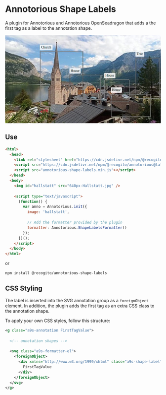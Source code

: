 # Annotorious Shape Labels

A plugin for Annotorious and Annotorious OpenSeadragon that adds a the first tag as a label
to the  annotation shape.

![Example screenshot](screenshot.jpg)

## Use

```html
<html>
  <head>
    <link rel="stylesheet" href="https://cdn.jsdelivr.net/npm/@recogito/annotorious@latest/dist/annotorious.min.css">
    <script src="https://cdn.jsdelivr.net/npm/@recogito/annotorious@latest/dist/annotorious.min.js"></script>
    <script src="annotorious-shape-labels.min.js"></script>
  </head>
  <body>
    <img id="hallstatt" src="640px-Hallstatt.jpg" />

    <script type="text/javascript">
      (function() {
        var anno = Annotorious.init({
          image: 'hallstatt',

          // Add the formatter provided by the plugin
          formatter: Annotorious.ShapeLabelsFormatter()
        });
      })();
    </script>
  </body>
</html>
```

or

```sh
npm install @recogito/annotorious-shape-labels
```

## CSS Styling

The label is inserted into the SVG annotation group as a `foreignObject` element. In addition, 
the plugin adds the first tag as an extra CSS class to the annotation shape.

To apply your own CSS styles, follow this structure:

```svg
<g class="a9s-annotation FirstTagValue">

  <!-- annotation shapes -->
  
  <svg class="a9s-formatter-el">
    <foreignObject>
      <div xmlns="http://www.w3.org/1999/xhtml" class="a9s-shape-label">
        FirstTagValue
      </div>
    </foreignObject>
  </svg>
</g>
```
